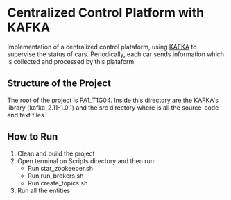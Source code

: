 # Centralized Control Platform with KAFKA

Implementation of a centralized control plataform, using [KAFKA](https://kafka.apache.org/) to supervise the status of cars. Periodically, each car sends information
which is collected and processed by this plataform.

## Structure of the Project
The root of the project is PA1_T1G04. Inside this directory are the KAFKA's library (kafka_2.11-1.0.1) and the src directory where is all the
source-code and text files.

## How to Run
1. Clean and build the project
2. Open terminal on Scripts directory and then run:
	- Run star_zookeeper.sh
	- Run run_brokers.sh
	- Run create_topics.sh
3. Run all the entities
